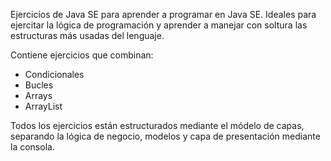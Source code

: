 Ejercicios de Java SE para aprender a programar en Java SE. Ideales para ejercitar la lógica de programación y aprender a manejar con soltura las estructuras más usadas del lenguaje.

Contiene ejercicios que combinan: 
- Condicionales
- Bucles
- Arrays
- ArrayList

Todos los ejercicios están estructurados mediante el módelo de capas, separando la lógica de negocio, modelos y capa de presentación mediante la consola.


  
